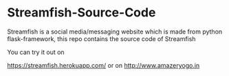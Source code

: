 # Streamfish-Source-Code
Streamfish is a social media/messaging website which is made from python flask-framework, this repo contains the source code of Streamfish


You can try it out on 

https://streamfish.herokuapp.com/
or on 
http://www.amazeryogo.in
